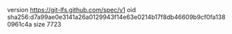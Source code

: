 version https://git-lfs.github.com/spec/v1
oid sha256:d7a99ae0e3141a26a0129943f14e63e0214b17f8db46609b9cf0fa1380961c4a
size 7723
